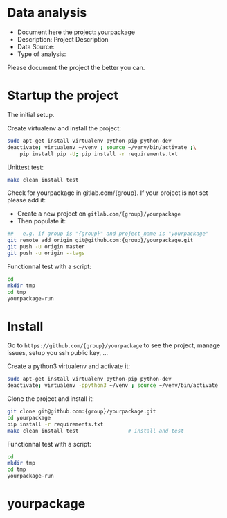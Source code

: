 # Data analysis
- Document here the project: yourpackage
- Description: Project Description
- Data Source:
- Type of analysis:

Please document the project the better you can.

# Startup the project

The initial setup.

Create virtualenv and install the project:
```bash
sudo apt-get install virtualenv python-pip python-dev
deactivate; virtualenv ~/venv ; source ~/venv/bin/activate ;\
    pip install pip -U; pip install -r requirements.txt
```

Unittest test:
```bash
make clean install test
```

Check for yourpackage in gitlab.com/{group}.
If your project is not set please add it:

- Create a new project on `gitlab.com/{group}/yourpackage`
- Then populate it:

```bash
##   e.g. if group is "{group}" and project_name is "yourpackage"
git remote add origin git@github.com:{group}/yourpackage.git
git push -u origin master
git push -u origin --tags
```

Functionnal test with a script:

```bash
cd
mkdir tmp
cd tmp
yourpackage-run
```

# Install

Go to `https://github.com/{group}/yourpackage` to see the project, manage issues,
setup you ssh public key, ...

Create a python3 virtualenv and activate it:

```bash
sudo apt-get install virtualenv python-pip python-dev
deactivate; virtualenv -ppython3 ~/venv ; source ~/venv/bin/activate
```

Clone the project and install it:

```bash
git clone git@github.com:{group}/yourpackage.git
cd yourpackage
pip install -r requirements.txt
make clean install test                # install and test
```
Functionnal test with a script:

```bash
cd
mkdir tmp
cd tmp
yourpackage-run
```
# yourpackage
